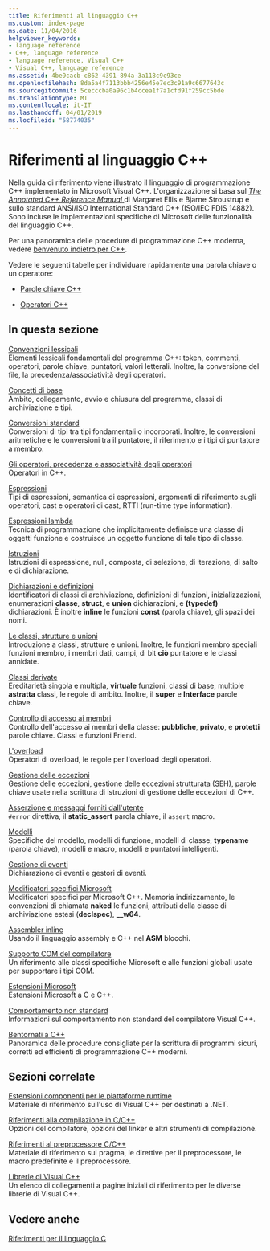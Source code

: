 ```yaml
---
title: Riferimenti al linguaggio C++
ms.custom: index-page
ms.date: 11/04/2016
helpviewer_keywords:
- language reference
- C++, language reference
- language reference, Visual C++
- Visual C++, language reference
ms.assetid: 4be9cacb-c862-4391-894a-3a118c9c93ce
ms.openlocfilehash: 8da5a4f7113bbb4256e45e7ec3c91a9c6677643c
ms.sourcegitcommit: 5cecccba0a96c1b4ccea1f7a1cfd91f259cc5bde
ms.translationtype: MT
ms.contentlocale: it-IT
ms.lasthandoff: 04/01/2019
ms.locfileid: "58774035"
---
```

# <a name="c-language-reference"></a>Riferimenti al linguaggio C++

Nella guida di riferimento viene illustrato il linguaggio di programmazione C++ implementato in Microsoft Visual C++. L'organizzazione si basa sul [ *The Annotated C++ Reference Manual* ](http://www.stroustrup.com/arm.html) di Margaret Ellis e Bjarne Stroustrup e sullo standard ANSI/ISO International Standard C++ (ISO/IEC FDIS 14882). Sono incluse le implementazioni specifiche di Microsoft delle funzionalità del linguaggio C++.

Per una panoramica delle procedure di programmazione C++ moderna, vedere [benvenuto indietro per C++](welcome-back-to-cpp-modern-cpp.md).

Vedere le seguenti tabelle per individuare rapidamente una parola chiave o un operatore:

- [Parole chiave C++](../cpp/keywords-cpp.md)

- [Operatori C++](../cpp/cpp-built-in-operators-precedence-and-associativity.md)

## <a name="in-this-section"></a>In questa sezione

[Convenzioni lessicali](../cpp/lexical-conventions.md)<br/>
Elementi lessicali fondamentali del programma C++: token, commenti, operatori, parole chiave, puntatori, valori letterali. Inoltre, la conversione del file, la precedenza/associatività degli operatori.

[Concetti di base](../cpp/basic-concepts-cpp.md)<br/>
Ambito, collegamento, avvio e chiusura del programma, classi di archiviazione e tipi.

[Conversioni standard](../cpp/standard-conversions.md)<br/>
Conversioni di tipi tra tipi fondamentali o incorporati. Inoltre, le conversioni aritmetiche e le conversioni tra il puntatore, il riferimento e i tipi di puntatore a membro.

[Gli operatori, precedenza e associatività degli operatori](../cpp/cpp-built-in-operators-precedence-and-associativity.md)<br/>
Operatori in C++.

[Espressioni](../cpp/expressions-cpp.md)<br/>
Tipi di espressioni, semantica di espressioni, argomenti di riferimento sugli operatori, cast e operatori di cast, RTTI (run-time type information).

[Espressioni lambda](../cpp/lambda-expressions-in-cpp.md)<br/>
Tecnica di programmazione che implicitamente definisce una classe di oggetti funzione e costruisce un oggetto funzione di tale tipo di classe.

[Istruzioni](../cpp/statements-cpp.md)<br/>
Istruzioni di espressione, null, composta, di selezione, di iterazione, di salto e di dichiarazione.

[Dichiarazioni e definizioni](declarations-and-definitions-cpp.md)<br/>
Identificatori di classi di archiviazione, definizioni di funzioni, inizializzazioni, enumerazioni **classe**, **struct**, e **union** dichiarazioni, e **(typedef)**  dichiarazioni. È inoltre **inline** le funzioni **const** (parola chiave), gli spazi dei nomi.

[Le classi, strutture e unioni](../cpp/classes-and-structs-cpp.md)<br/>
Introduzione a classi, strutture e unioni. Inoltre, le funzioni membro speciali funzioni membro, i membri dati, campi, di bit **ciò** puntatore e le classi annidate.

[Classi derivate](../cpp/inheritance-cpp.md)<br/>
Ereditarietà singola e multipla, **virtuale** funzioni, classi di base, multiple **astratta** classi, le regole di ambito. Inoltre, il **super** e **Interface** parole chiave.

[Controllo di accesso ai membri](../cpp/member-access-control-cpp.md)<br/>
Controllo dell'accesso ai membri della classe: **pubbliche**, **privato**, e **protetti** parole chiave. Classi e funzioni Friend.

[L'overload](operator-overloading.md)<br/>
Operatori di overload, le regole per l'overload degli operatori.

[Gestione delle eccezioni](../cpp/exception-handling-in-visual-cpp.md)<br/>
Gestione delle eccezioni, gestione delle eccezioni strutturata (SEH), parole chiave usate nella scrittura di istruzioni di gestione delle eccezioni di C++.

[Asserzione e messaggi forniti dall'utente](../cpp/assertion-and-user-supplied-messages-cpp.md)<br/>
`#error` direttiva, il **static_assert** parola chiave, il `assert` macro.

[Modelli](../cpp/templates-cpp.md)<br/>
Specifiche del modello, modelli di funzione, modelli di classe, **typename** (parola chiave), modelli e macro, modelli e puntatori intelligenti.

[Gestione di eventi](../cpp/event-handling.md)<br/>
Dichiarazione di eventi e gestori di eventi.

[Modificatori specifici Microsoft](../cpp/microsoft-specific-modifiers.md)<br/>
Modificatori specifici per Microsoft C++. Memoria indirizzamento, le convenzioni di chiamata **naked** le funzioni, attributi della classe di archiviazione estesi (**declspec**), **__w64**.

[Assembler inline](../assembler/inline/inline-assembler.md)<br/>
Usando il linguaggio assembly e C++ nel **ASM** blocchi.

[Supporto COM del compilatore](../cpp/compiler-com-support.md)<br/>
Un riferimento alle classi specifiche Microsoft e alle funzioni globali usate per supportare i tipi COM.

[Estensioni Microsoft](../cpp/microsoft-extensions.md)<br/>
Estensioni Microsoft a C e C++.

[Comportamento non standard](../cpp/nonstandard-behavior.md)<br/>
Informazioni sul comportamento non standard del compilatore Visual C++.

[Bentornati a C++](welcome-back-to-cpp-modern-cpp.md)<br/>
Panoramica delle procedure consigliate per la scrittura di programmi sicuri, corretti ed efficienti di programmazione C++ moderni.

## <a name="related-sections"></a>Sezioni correlate

[Estensioni componenti per le piattaforme runtime](../extensions/component-extensions-for-runtime-platforms.md)<br/>
Materiale di riferimento sull'uso di Visual C++ per destinati a .NET.

[Riferimenti alla compilazione in C/C++](../build/reference/c-cpp-building-reference.md)<br/>
Opzioni del compilatore, opzioni del linker e altri strumenti di compilazione.

[Riferimenti al preprocessore C/C++](../preprocessor/c-cpp-preprocessor-reference.md)<br/>
Materiale di riferimento sui pragma, le direttive per il preprocessore, le macro predefinite e il preprocessore.

[Librerie di Visual C++](../standard-library/cpp-standard-library-reference.md)<br/>
Un elenco di collegamenti a pagine iniziali di riferimento per le diverse librerie di Visual C++.

## <a name="see-also"></a>Vedere anche

[Riferimenti per il linguaggio C](../c-language/c-language-reference.md)
